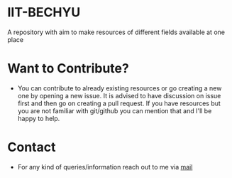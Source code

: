 # IIT-BECHYU


A repository with aim to make resources of different fields available at one place

# Want to Contribute?

- You can contribute to already existing resources or go creating a new one by opening a new issue. It is advised to have discussion on issue first and then go on creating a pull request. If you have resources but you are not familiar with git/github you can mention that and I'll be happy to help.

# Contact

- For any kind of queries/information reach out to me via [mail](divyansh.srivastava.cd.che20@itbhu.ac.in)

